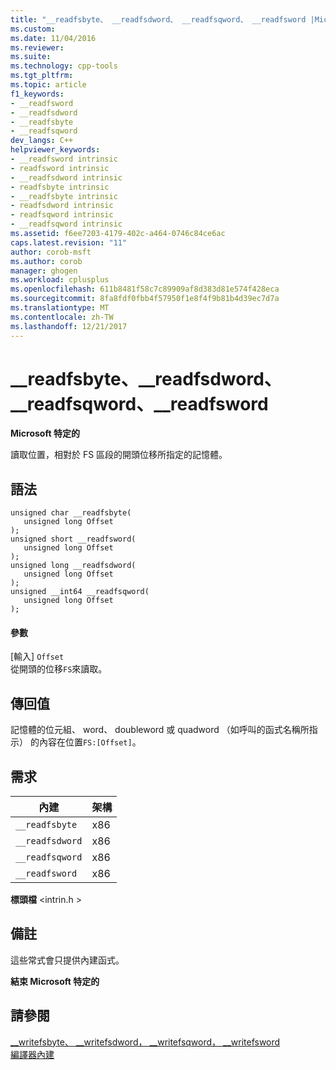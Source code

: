```yaml
---
title: "__readfsbyte、 __readfsdword、 __readfsqword、 __readfsword |Microsoft 文件"
ms.custom: 
ms.date: 11/04/2016
ms.reviewer: 
ms.suite: 
ms.technology: cpp-tools
ms.tgt_pltfrm: 
ms.topic: article
f1_keywords:
- __readfsword
- __readfsdword
- __readfsbyte
- __readfsqword
dev_langs: C++
helpviewer_keywords:
- __readfsword intrinsic
- readfsword intrinsic
- __readfsdword intrinsic
- readfsbyte intrinsic
- __readfsbyte intrinsic
- readfsdword intrinsic
- readfsqword intrinsic
- __readfsqword intrinsic
ms.assetid: f6ee7203-4179-402c-a464-0746c84ce6ac
caps.latest.revision: "11"
author: corob-msft
ms.author: corob
manager: ghogen
ms.workload: cplusplus
ms.openlocfilehash: 611b8481f58c7c89909af8d383d81e574f428eca
ms.sourcegitcommit: 8fa8fdf0fbb4f57950f1e8f4f9b81b4d39ec7d7a
ms.translationtype: MT
ms.contentlocale: zh-TW
ms.lasthandoff: 12/21/2017
---
```

# <a name="readfsbyte-readfsdword-readfsqword-readfsword"></a>__readfsbyte、__readfsdword、__readfsqword、__readfsword
**Microsoft 特定的**  
  
 讀取位置，相對於 FS 區段的開頭位移所指定的記憶體。  
  
## <a name="syntax"></a>語法  
  
```  
unsigned char __readfsbyte(   
   unsigned long Offset   
);  
unsigned short __readfsword(   
   unsigned long Offset   
);  
unsigned long __readfsdword(   
   unsigned long Offset  
);  
unsigned __int64 __readfsqword(   
   unsigned long Offset   
);  
```  
  
#### <a name="parameters"></a>參數  
 [輸入] `Offset`  
 從開頭的位移`FS`來讀取。  
  
## <a name="return-value"></a>傳回值  
 記憶體的位元組、 word、 doubleword 或 quadword （如呼叫的函式名稱所指示） 的內容在位置`FS:[Offset]`。  
  
## <a name="requirements"></a>需求  
  
|內建|架構|  
|---------------|------------------|  
|`__readfsbyte`|x86|  
|`__readfsdword`|x86|  
|`__readfsqword`|x86|  
|`__readfsword`|x86|  
  
 **標頭檔** \<intrin.h >  
  
## <a name="remarks"></a>備註  
 這些常式會只提供內建函式。  
  
**結束 Microsoft 特定的**  
  
## <a name="see-also"></a>請參閱  
 [__writefsbyte、 \__writefsdword， \__writefsqword， \__writefsword](../intrinsics/writefsbyte-writefsdword-writefsqword-writefsword.md)   
 [編譯器內建](../intrinsics/compiler-intrinsics.md)